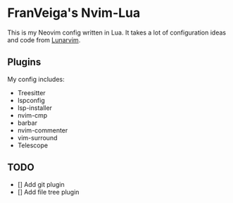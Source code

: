# FranVeiga's Nvim-Lua

This is my Neovim config written in Lua. It takes a lot of configuration ideas and code from [Lunarvim](lunarvim.org).

## Plugins

My config includes:

- Treesitter
- lspconfig
- lsp-installer
- nvim-cmp
- barbar
- nvim-commenter
- vim-surround
- Telescope

## TODO

- [] Add git plugin
- [] Add file tree plugin
